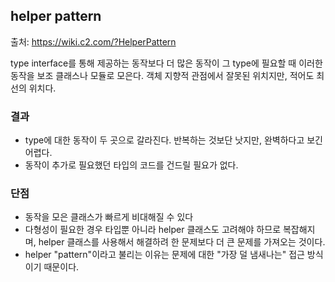 ## helper pattern

출처: https://wiki.c2.com/?HelperPattern

type interface를 통해 제공하는 동작보다 더 많은 동작이 그 type에 필요할 때 이러한 동작을 보조 클래스나 모듈로 모은다.
객체 지향적 관점에서 잘못된 위치지만, 적어도 최선의 위치다.

### 결과
- type에 대한 동작이 두 곳으로 갈라진다. 반복하는 것보단 낫지만, 완벽하다고 보긴 어렵다.
- 동작이 추가로 필요했던 타입의 코드를 건드릴 필요가 없다.

### 단점
- 동작을 모은 클래스가 빠르게 비대해질 수 있다
- 다형성이 필요한 경우 타입뿐 아니라 helper 클래스도 고려해야 하므로 복잡해지며, helper 클래스를 사용해서 해결하려 한 문제보다 더 큰 문제를 가져오는 것이다.
- helper "pattern"이라고 불리는 이유는 문제에 대한 "가장 덜 냄새나는" 접근 방식이기 때문이다.
